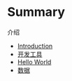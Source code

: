 # Summary

介绍
* [Introduction](README.md)
* [开发工具](chapter1.md)
* [Hello World](hello_world.md)
* [数据](shu_ju.md)

